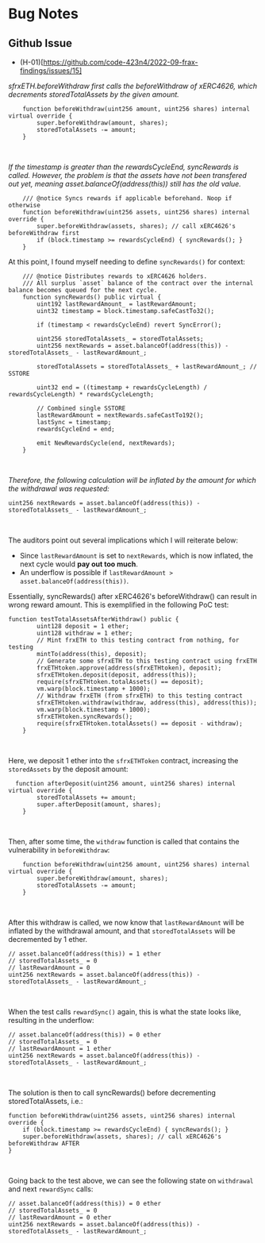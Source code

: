 # Bug Notes

## Github Issue
- (H-01)[https://github.com/code-423n4/2022-09-frax-findings/issues/15]


*sfrxETH.beforeWithdraw first calls the beforeWithdraw of xERC4626, which decrements storedTotalAssets by the given amount.*

```solidity
    function beforeWithdraw(uint256 amount, uint256 shares) internal virtual override {
        super.beforeWithdraw(amount, shares);
        storedTotalAssets -= amount;
    }
```
<br>

*If the timestamp is greater than the rewardsCycleEnd, syncRewards is called. However, the problem is that the assets have not been transfered out yet, meaning asset.balanceOf(address(this)) still has the old value.*
<br>

```solidity
    /// @notice Syncs rewards if applicable beforehand. Noop if otherwise 
    function beforeWithdraw(uint256 assets, uint256 shares) internal override {
        super.beforeWithdraw(assets, shares); // call xERC4626's beforeWithdraw first
        if (block.timestamp >= rewardsCycleEnd) { syncRewards(); } 
    }
```

At this point, I found myself needing to define ``syncRewards()`` for context: <br>

```solidity
    /// @notice Distributes rewards to xERC4626 holders.
    /// All surplus `asset` balance of the contract over the internal balance becomes queued for the next cycle.
    function syncRewards() public virtual {
        uint192 lastRewardAmount_ = lastRewardAmount;
        uint32 timestamp = block.timestamp.safeCastTo32();

        if (timestamp < rewardsCycleEnd) revert SyncError();

        uint256 storedTotalAssets_ = storedTotalAssets;
        uint256 nextRewards = asset.balanceOf(address(this)) - storedTotalAssets_ - lastRewardAmount_;

        storedTotalAssets = storedTotalAssets_ + lastRewardAmount_; // SSTORE

        uint32 end = ((timestamp + rewardsCycleLength) / rewardsCycleLength) * rewardsCycleLength;

        // Combined single SSTORE
        lastRewardAmount = nextRewards.safeCastTo192();
        lastSync = timestamp;
        rewardsCycleEnd = end;

        emit NewRewardsCycle(end, nextRewards);
    }
```
<br>

*Therefore, the following calculation will be inflated by the amount for which the withdrawal was requested:*

```solidity
uint256 nextRewards = asset.balanceOf(address(this)) - storedTotalAssets_ - lastRewardAmount_;
```
<br>

The auditors point out several implications which I will reiterate below: <br>

- Since ``lastRewardAmount`` is set to ``nextRewards``, which is now inflated, the next cycle would **pay out too much**.
- An underflow is possible if ``lastRewardAmount > asset.balanceOf(address(this))``.

Essentially, syncRewards() after xERC4626's beforeWithdraw() can result in wrong reward amount. This is exemplified in the following PoC test:<br>

```solidity
function testTotalAssetsAfterWithdraw() public {        
        uint128 deposit = 1 ether;
        uint128 withdraw = 1 ether;
        // Mint frxETH to this testing contract from nothing, for testing
        mintTo(address(this), deposit);
        // Generate some sfrxETH to this testing contract using frxETH
        frxETHtoken.approve(address(sfrxETHtoken), deposit);
        sfrxETHtoken.deposit(deposit, address(this));
        require(sfrxETHtoken.totalAssets() == deposit);
        vm.warp(block.timestamp + 1000);
        // Withdraw frxETH (from sfrxETH) to this testing contract
        sfrxETHtoken.withdraw(withdraw, address(this), address(this));
        vm.warp(block.timestamp + 1000);
        sfrxETHtoken.syncRewards();
        require(sfrxETHtoken.totalAssets() == deposit - withdraw);
    }
```
<br>

Here, we deposit 1 ether into the ``sfrxETHToken`` contract, increasing the ``storedAssets`` by the deposit amount:

```solidity
  function afterDeposit(uint256 amount, uint256 shares) internal virtual override {
        storedTotalAssets += amount;
        super.afterDeposit(amount, shares);
    }
```
<br>

Then, after some time, the ``withdraw`` function is called that contains the vulnerability in ``beforeWithdraw``:

```solidity
    function beforeWithdraw(uint256 amount, uint256 shares) internal virtual override {
        super.beforeWithdraw(amount, shares);
        storedTotalAssets -= amount;
    }
```
<br>

After this withdraw is called, we now know that ``lastRewardAmount`` will be inflated by the withdrawal amount, and that ``storedTotalAssets`` will be decremented by 1 ether.
<br>


```solidity
// asset.balanceOf(address(this)) = 1 ether
// storedTotalAssets_ = 0 
// lastRewardAmount = 0
uint256 nextRewards = asset.balanceOf(address(this)) - storedTotalAssets_ - lastRewardAmount_;
```
<br>

When the test calls ``rewardSync()`` again, this is what the state looks like, resulting in the underflow:

```solidity
// asset.balanceOf(address(this)) = 0 ether
// storedTotalAssets_ = 0 
// lastRewardAmount = 1 ether
uint256 nextRewards = asset.balanceOf(address(this)) - storedTotalAssets_ - lastRewardAmount_;
```
<br>

The solution is then to call syncRewards() before decrementing storedTotalAssets, i.e.:

```solidity
function beforeWithdraw(uint256 assets, uint256 shares) internal override {
	if (block.timestamp >= rewardsCycleEnd) { syncRewards(); }
	super.beforeWithdraw(assets, shares); // call xERC4626's beforeWithdraw AFTER
}
```
<br>

Going back to the test above, we can see the following state on ``withdrawal`` and next ``rewardSync`` calls:
```solidity
// asset.balanceOf(address(this)) = 0 ether
// storedTotalAssets_ = 0 
// lastRewardAmount = 0 ether
uint256 nextRewards = asset.balanceOf(address(this)) - storedTotalAssets_ - lastRewardAmount_;
```

